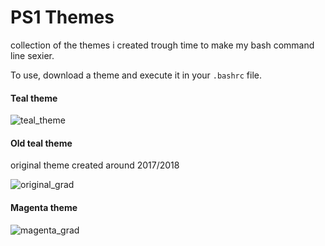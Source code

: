 # PS1 Themes
collection of the themes i created trough time to make my bash command line sexier.

To use, download a theme and execute it in your `.bashrc` file.

#### Teal theme
![teal_theme](https://raw.githubusercontent.com/showlet/bash_ps1_themes/master/photos/teal_theme1.png)


#### Old teal theme
original theme created around 2017/2018

![original_grad](https://raw.githubusercontent.com/showlet/bash_ps1_themes/master/photos/original_gradient.png)

#### Magenta theme
![magenta_grad](https://raw.githubusercontent.com/showlet/bash_ps1_themes/master/photos/magenta_gradient3.png)

